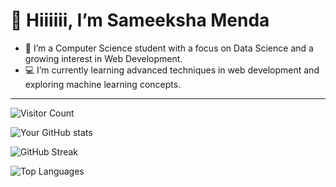   # 👋 Hiiiiii, I’m Sameeksha Menda
- 👀 I’m a Computer Science student with a focus on Data Science and a growing interest in Web Development.
- 💻 I’m currently learning advanced techniques in web development and exploring machine learning concepts.


----------------------------------------------------------------------------------------------------------------------------------------------------------------------------------------------------------------------




![Visitor Count](https://visitor-badge.glitch.me/badge?page_id=SameekshaMenda.SameekshaMenda&v=1)

![Your GitHub stats](https://github-readme-stats.vercel.app/api?username=SameekshaMenda&show_icons=true&theme=radical)

![GitHub Streak](https://github-readme-streak-stats.herokuapp.com/?user=SameekshaMenda&theme=dark)

![Top Languages](https://github-readme-stats.vercel.app/api/top-langs/?username=SameekshaMenda&layout=compact&theme=dark)


<!---
SameekshaMenda/SameekshaMenda is a ✨ special ✨ repository because its `README.md` (this file) appears on your GitHub profile.
You can click the Preview link to take a look at your changes.

--->
